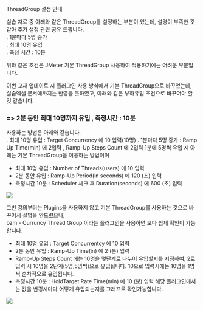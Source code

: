 ThreadGroup 설정 안내  

실습 자료 중 아래와 같은 ThreadGroup를 설정하는 부분이 있는데, 설명이 부족한 것 같아 추가 설정 관련 공유 드립니다.  
. 1분마다 5명 중가  
. 최대 10명 유입  
. 측정 시간 : 10분  

위와 같은 조건은 JMeter 기본 ThreadGroup 사용하여 적용하기에는 어려운 부분입니다.  

이번 교재 업데이트 시 플러그인 사용 방식에서 기본 ThreadGroup으로 바꾸었는데,  
실습엑셀 문서에까지는 반영을 못하였고, 아래와 같은 부하유입 조건으로 바꾸어야 할 것 같습니다.  
### => 2분 동안 최대 10명까지 유입 , 측정시간 : 10분

사용하는 방법은 아래와 같습니다.  
. 최대 10명 유입 : Target Concurrency 에 10 입력(10명)
. 1분마다 5명 증가 : Ramp Up Time(min) 에 2입력 , Ramp-Up Steps Count 에 2입력
                    1분에 5명씩 유입 시 
아래는 기본 ThreadGroup을 이용하는 방법이며
- 최대 10명 유입 : Number of Threads(users) 에 10 입력  
- 2분 동안 유입 : Ramp-Up Period(in seconds) 에 120 (초) 입력
- 측정시간 10분 : Scheduler 체크 후 Duration(seconds) 에 600 (초) 입력
<img src="https://github.com/bearscho/academy/blob/master/TTA%EC%95%84%EC%B9%B4%EB%8D%B0%EB%AF%B8/2019%EB%85%843%EC%9B%94/ThreadGroup%EC%84%A4%EC%A0%95/1.threadgroup.PNG?raw=true">

그번 강의부터는 Plugins을 사용하지 않고 기본 ThreadGroup를 사용하는 것으로 바꾸어서 설명을 안드렸으나,  
bzm - Curruncy Thread Group 이라는 플러그인을 사용하면 보다 쉽제 확인이 가능합니다. 
- 최대 10명 유입 : Target Concurrentcy 에 10 입력  
- 2분 동안 유입 : Ramp-Up Time(in) 에 2 (분) 입력
- Ramp-Up Steps Count 에는 10명을 몇단계로 나누어 유입할지를 지정하여, 2로 입력 시 10명을 2단계(5명,5명씩)으로 유입됩니다.
                      10으로 입력시에는 10명을 1명씩 순차적으로 유입됩니다.
- 측정시간 10분 : HoldTarget Rate Time(min) 에 10 (분) 입력
해당 플러그인에서는 값을 변경시마다 어떻게 유입되는지를 그래프로 확인가능합니다.
<img src="https://github.com/bearscho/academy/blob/master/TTA%EC%95%84%EC%B9%B4%EB%8D%B0%EB%AF%B8/2019%EB%85%843%EC%9B%94/ThreadGroup%EC%84%A4%EC%A0%95/2.concurrencythreadgroup.PNG?raw=true">


  
